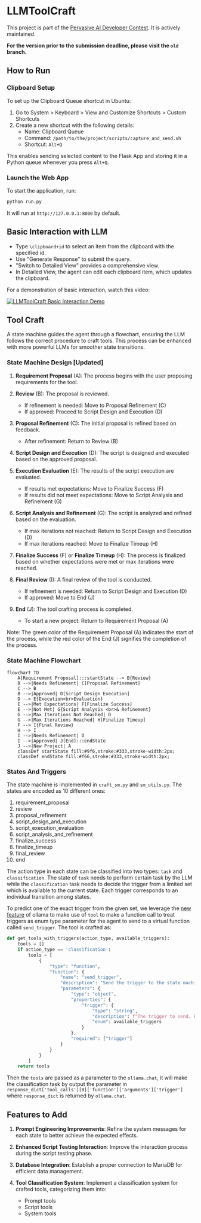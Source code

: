 # LLMToolCraft

This project is part of the [Pervasive AI Developer Contest](https://www.hackster.io/contests/amd2023). It is actively maintained. 

**For the version prior to the submission deadline, please visit the `old` branch.**

## How to Run

### Clipboard Setup

To set up the Clipboard Queue shortcut in Ubuntu:

1. Go to System > Keyboard > View and Customize Shortcuts > Custom Shortcuts
2. Create a new shortcut with the following details:
   - Name: Clipboard Queue
   - Command: `/path/to/the/project/scripts/capture_and_send.sh`
   - Shortcut: `Alt+Q`

This enables sending selected content to the Flask App and storing it in a Python queue whenever you press `Alt+Q`.

### Launch the Web App
To start the application, run:

```bash
python run.py
```

It will run at `http://127.0.0.1:8000` by default.

## Basic Interaction with LLM

- Type `\clipboard+id` to select an item from the clipboard with the specified id.
- Use "Generate Response" to submit the query.
- "Switch to Detailed View" provides a comprehensive view.
- In Detailed View, the agent can edit each clipboard item, which updates the clipboard.

For a demonstration of basic interaction, watch this video:

[![LLMToolCraft Basic Interaction Demo](https://img.youtube.com/vi/knIjH0ysjV8/0.jpg)](https://www.youtube.com/watch?v=knIjH0ysjV8 "LLMToolCraft Basic Interaction Demo")

## Tool Craft

A state machine guides the agent through a flowchart, ensuring the LLM follows the correct procedure to craft tools. This process can be enhanced with more powerful LLMs for smoother state transitions.

### State Machine Design [Updated]

1. **Requirement Proposal** (A): The process begins with the user proposing requirements for the tool.

2. **Review** (B): The proposal is reviewed.
   - If refinement is needed: Move to Proposal Refinement (C)
   - If approved: Proceed to Script Design and Execution (D)

3. **Proposal Refinement** (C): The initial proposal is refined based on feedback.
   - After refinement: Return to Review (B)

4. **Script Design and Execution** (D): The script is designed and executed based on the approved proposal.

5. **Execution Evaluation** (E): The results of the script execution are evaluated.
   - If results met expectations: Move to Finalize Success (F)
   - If results did not meet expectations: Move to Script Analysis and Refinement (G)

6. **Script Analysis and Refinement** (G): The script is analyzed and refined based on the evaluation.
   - If max iterations not reached: Return to Script Design and Execution (D)
   - If max iterations reached: Move to Finalize Timeup (H)

7. **Finalize Success** (F) or **Finalize Timeup** (H): The process is finalized based on whether expectations were met or max iterations were reached.

8. **Final Review** (I): A final review of the tool is conducted.
   - If refinement is needed: Return to Script Design and Execution (D)
   - If approved: Move to End (J)

9. **End** (J): The tool crafting process is completed.
   - To start a new project: Return to Requirement Proposal (A)

Note: The green color of the Requirement Proposal (A) indicates the start of the process, while the red color of the End (J) signifies the completion of the process.

### State Machine Flowchart

```mermaid
flowchart TD
    A[Requirement Proposal]:::startState --> B{Review}
    B -->|Needs Refinement| C[Proposal Refinement]
    C --> B
    B -->|Approved| D[Script Design Execution]
    D --> E{Execution<br>Evaluation}
    E -->|Met Expectations| F[Finalize Success]
    E -->|Not Met| G{Script Analysis <br>& Refinement}
    G -->|Max Iterations Not Reached| D
    G -->|Max Iterations Reached| H[Finalize Timeup]
    F --> I{Final Review}
    H --> I
    I -->|Needs Refinement| D
    I -->|Approved| J[End]:::endState
    J -->|New Project| A
    classDef startState fill:#9f6,stroke:#333,stroke-width:2px;
    classDef endState fill:#f66,stroke:#333,stroke-width:2px;
```

### States And Triggers
The state machine is implemented in `craft_sm.py` and `sm_utils.py`. The states are encoded as 10 different ones:

1. requirement_proposal
2. review 
3. proposal_refinement
4. script_design_and_execution
5. script_execution_evaluation
6. script_analysis_and_refinement
7. finalize_success
8. finalize_timeup
9. final_review
10. end


The action type in each state can be classified into two types: `task` and `classification`. The state of `task` needs to perform certain task by the LLM while the `classification` task needs to decide the trigger from a limited set which is available to the current state. Each trigger corresponds to an individual transition among states. 

To predict one of the exact trigger from the given set, we leverage the [new feature](https://ollama.com/blog/tool-support) of ollama to make use of `tool` to make a function call to treat triggers as enum type parameter for the agent to send to a virtual function called `send_trigger`. The tool is crafted as:

```python
def get_tools_with_triggers(action_type, available_triggers):
    tools = []
    if action_type == 'classification':
        tools = [
            {
                "type": "function",
                "function": {
                    "name": "send_trigger",
                    "description": "Send the trigger to the state machine.",
                    "parameters": {
                        "type": "object",
                        "properties": {
                            "trigger": {
                                "type": "string",
                                "description": f"The trigger to send. Possible values are: {', '.join(map(str, available_triggers))}",
                                "enum": available_triggers
                            }
                        },
                        "required": ["trigger"]
                    }
                }
            }
        ]
    return tools
```

Then the `tools` are passed as a parameter to the `ollama.chat`, it will make the classification task by output the parameter in `response_dict['tool_calls'][0]['function']['arguments']['trigger']` where `response_dict` is returned by `ollama.chat`.

## Features to Add

1. **Prompt Engineering Improvements**: Refine the system messages for each state to better achieve the expected effects.

2. **Enhanced Script Testing Interaction**: Improve the interaction process during the script testing phase.

3. **Database Integration**: Establish a proper connection to MariaDB for efficient data management.

4. **Tool Classification System**: Implement a classification system for crafted tools, categorizing them into:
   - Prompt tools
   - Script tools
   - System tools